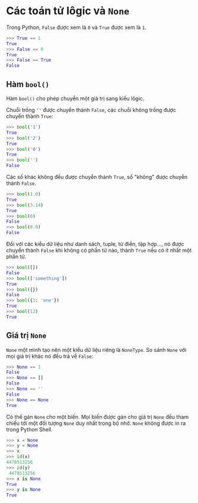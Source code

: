 # Các toán tử lôgic và `None`

Trong Python, `False` được xem là `0` và `True` được xem là `1`.

```python
>>> True == 1
True
>>> False == 0
True
>>> False == True
False
```

## Hàm `bool()`

Hàm `bool()` cho phép chuyển một giá trị sang kiểu lôgic.

Chuỗi trống `''` được chuyển thành `False`, các chuỗi không trống được chuyển thành `True`:

```python
>>> bool('1')
True
>>> bool('2')
True
>>> bool('0')
True
>>> bool('')
False
```

Các số khác không đều được chuyển thành `True`, số "không" được chuyển thành `False`.

```python
>>> bool(1.0)
True
>>> bool(3.14)
True
>>> bool(0)
False
>>> bool(0.0)
False
```

Đối với các kiểu dữ liệu như danh sách, tuple, từ điển, tập hợp..., nó được chuyển thành `False` khi không có phần tử nào, thành `True` nếu có ít nhất một phần tử.

```python
>>> bool([])
False
>>> bool(['something'])
True
>>> bool({})
False
>>> bool({1: 'one'})
True
>>> bool(12)
True
```

## Giá trị `None`

`None` một mình tạo nên một kiểu dữ liệu riêng là `NoneType`. So sánh `None` với mọi giá trị khác nó đều trả về `False`:

```python
>>> None == 1
False
>>> None == []
False
>>> None == ''
False
>>> None == None
True
```

Có thể gán `None` cho một biến. Mọi biến được gán cho giá trị `None` đều tham chiếu tới một đối tượng `None` duy nhất trong bộ nhớ. `None` không được in ra trong Python Shell.

```python
>>> x = None
>>> y = None
>>> x
>>> id(x)
4478513256
>>> id(y)
 4478513256
>>> x is None
True
>>> y is None
True
```
